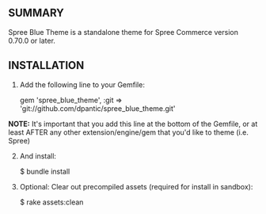 SUMMARY
-------

Spree Blue Theme is a standalone theme for Spree Commerce version 0.70.0 or later.

INSTALLATION
------------

1. Add the following line to your Gemfile:

    gem 'spree_blue_theme', :git => 'git://github.com/dpantic/spree_blue_theme.git'

**NOTE:** It's important that you add this line at the bottom of the Gemfile, or at least AFTER any other extension/engine/gem that you'd like to theme (i.e. Spree)

2. And install:

    $ bundle install

3. Optional: Clear out precompiled assets (required for install in sandbox):

    $ rake assets:clean
    